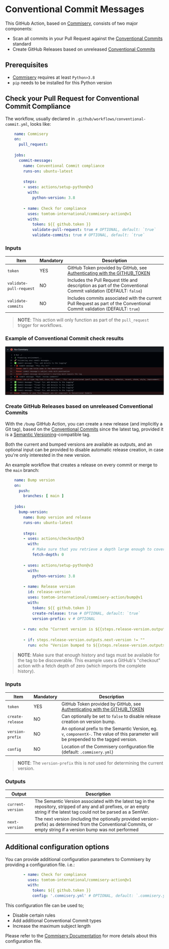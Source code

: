 # Conventional Commit Messages

This GitHub Action, based on [Commisery], consists of two major components:

- Scan all commits in your Pull Request against the [Conventional Commits] standard
- Create GitHub Releases based on unreleased [Conventional Commits]

## Prerequisites

* [Commisery] requires at least `Python>3.8`
* `pip` needs to be installed for this Python version 

## Check your Pull Request for Conventional Commit Compliance

The workflow, usually declared in `.github/workflows/conventional-commit.yml`, looks like:

```yml
    name: Commisery
    on: 
      pull_request:

    jobs:
      commit-message:
        name: Conventional Commit compliance
        runs-on: ubuntu-latest

        steps:       
        - uses: actions/setup-python@v3
          with:
            python-version: 3.8

        - name: Check for compliance
          uses: tomtom-international/commisery-action@v1
          with:
            token: ${{ github.token }}
            validate-pull-request: true # OPTIONAL, default: `true`
            validate-commits: true # OPTIONAL, default: `true`
```

### Inputs

| Item | Mandatory | Description |
| --- | --- | --- |
| `token` | YES |  GitHub Token provided by GitHub, see [Authenticating with the GITHUB_TOKEN] |
| `validate-pull-request` | NO | Includes the Pull Request title and description as part of the Conventional Commit validation (DEFAULT: `false`) |
| `validate-commits` | NO | Includes commits associated with the current Pull Request as part of the Conventional Commit validation (DEFAULT: `true`) |

> **NOTE**: This action will only function as part of the `pull_request` trigger for workflows.

### Example of Conventional Commit check results

![example](https://github.com/tomtom-international/commisery-action/raw/master/resources/example.png)

### Create GitHub Releases based on unreleased Conventional Commits

With the `/bump` GitHub Action, you can create a new release (and implicitly a Git tag), based on the
[Conventional Commits] since the latest tag, provided it is a [Semantic Versioning]-compatible tag.

Both the current and bumped versions are available as outputs, and an optional input can be provided to
disable automatic release creation, in case you're only interested in the new version.

An example workflow that creates a release on every commit or merge to the `main` branch:

```yml
    name: Bump version
    on:
      push:
        branches: [ main ]

    jobs:
      bump-version:
        name: Bump version and release
        runs-on: ubuntu-latest

        steps:
        - uses: actions/checkout@v3
          with:
            # Make sure that you retrieve a depth large enough to cover your unreleased commits.
            fetch-depth: 0

        - uses: actions/setup-python@v3
          with:
            python-version: 3.8

        - name: Release version
          id: release-version
          uses: tomtom-international/commisery-action/bump@v1
          with:
            token: ${{ github.token }}
            create-release: true # OPTIONAL, default: `true`
            version-prefix: v # OPTIONAL

        - run: echo "Current version is ${{steps.release-version.outputs.current-version}}"

        - if: steps.release-version.outputs.next-version != ""
          run: echo "Version bumped to ${{steps.release-version.outputs.next-version}}
```

> **NOTE**: Make sure that enough history and tags must be available for the tag to be discoverable. This example uses a GitHub's "checkout" action with a fetch depth of zero (which imports the complete history).

### Inputs

| Item | Mandatory | Description |
| --- | --- | --- |
| `token` | YES | GitHub Token provided by GitHub, see [Authenticating with the GITHUB_TOKEN]|
| `create-release` | NO | Can optionally be set to `false` to disable release creation on version bump.|
| `version-prefix` | NO | An optional prefix to the Semantic Version, eg. `v`, `componentX-`. The value of this parameter will be prepended to the tagged version.
| `config` | NO | Location of the Commisery configuration file (default: `.commisery.yml`)

> **NOTE**: The `version-prefix` this is *not* used for determining the current version.

### Outputs
| Output | Description |
| --- | --- |
| `current-version` | The Semantic Version associated with the latest tag in the repository, stripped of any and all prefixes, or an empty string if the latest tag could not be parsed as a SemVer.
| `next-version` | The next version (including the optionally provided version-prefix) as determined from the Conventional Commits, or empty string if a version bump was not performed

## Additional configuration options

You can provide additional configuration parameters to Commisery by providing a 
configuration file. i.e.:

```yml
        - name: Check for compliance
          uses: tomtom-international/commisery-action@v1
          with:
            token: ${{ github.token }}
            config: '.commisery.yml' # OPTIONAL, default: `.commisery.yml`
```

This configuration file can be used to;
- Disable certain rules
- Add additional Conventional Commit types
- Increase the maximum subject length

Please refer to the [Commisery Documentation](https://github.com/tomtom-international/commisery/blob/master/README.md)
for more details about this configuration file.

[Conventional Commits]: https://www.conventionalcommits.org/en/v1.0.0/
[Semantic Versioning]: https://semver.org/spec/v2.0.0.html
[Commisery]: https://pypi.org/project/commisery/
[Authenticating with the GITHUB_TOKEN]: https://help.github.com/en/actions/automating-your-workflow-with-github-actions/authenticating-with-the-github_token


[Conventional Commits]: https://www.conventionalcommits.org/en/v1.0.0/
[Commisery]: https://pypi.org/project/commisery/
[Authenticating with the GITHUB_TOKEN]: https://help.github.com/en/actions/automating-your-workflow-with-github-actions/authenticating-with-the-github_token
[GitHub context]: https://docs.github.com/en/actions/reference/context-and-expression-syntax-for-github-actions#github-context
